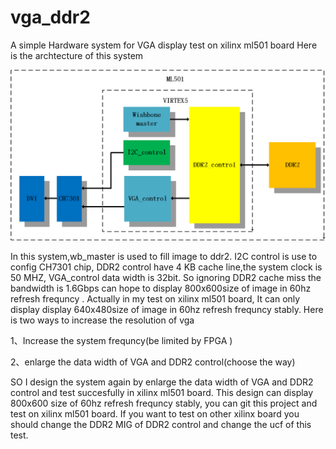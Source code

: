 # vga_ddr2
A simple Hardware system for VGA display test on xilinx ml501 board
Here is the archtecture of this system

![image](https://github.com/lx324310/vga_ddr2/blob/master/doc/vga_ddr2.png)

In this system,wb_master is used to fill image to ddr2. I2C control is use to config CH7301 chip, DDR2 control have 4 KB cache line,the system clock is 50 MHZ, VGA_control data width is 32bit. So ignoring DDR2 cache miss 
the bandwidth is 1.6Gbps can hope to display 800x600size of image in 60hz  refresh frequncy . Actually in my test on xilinx ml501 board, It can only display
display 640x480size of image in 60hz refresh frequncy stably.
Here is two ways to increase the resolution of vga

1、Increase the system frequncy(be limited by FPGA )

2、enlarge the data width of VGA and DDR2 control(choose the way)

SO I design the system again by enlarge the data width of VGA and DDR2 control and test succesfully in xilinx ml501 board.
This design can display 800x600 size of 60hz refresh frequncy stably, you can git this project and test on xilinx ml501 board. If you want to test on other xilinx board you should change the DDR2 MIG of DDR2 control and change the ucf of this test.
